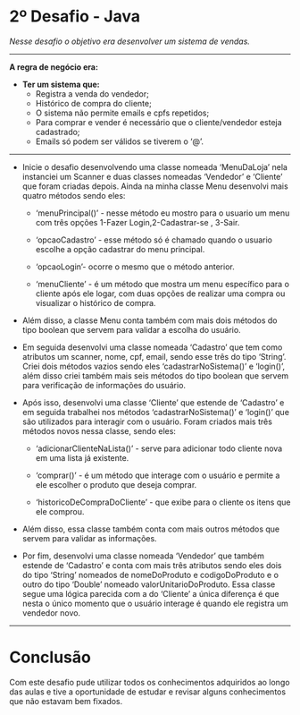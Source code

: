 # 2º Desafio - Java

*Nesse desafio o objetivo era desenvolver um sistema de vendas.*

<hr>

**A regra de negócio era:**

+ **Ter um sistema que:**
  + Registra a venda do vendedor;
  + Histórico de compra do cliente;
  + O sistema não permite emails e cpfs repetidos;
  + Para comprar e vender é necessário que o cliente/vendedor esteja cadastrado;
  + Emails só podem ser válidos se tiverem o ‘@’.

<hr>

+ Inicie o desafio desenvolvendo uma classe nomeada ‘MenuDaLoja’ nela instanciei um Scanner e duas classes nomeadas ‘Vendedor’ e ‘Cliente’ que foram criadas depois. Ainda na minha classe Menu desenvolvi mais quatro métodos sendo eles:

  + ‘menuPrincipal()’ - nesse método eu mostro para o usuario um menu com três opções 1-Fazer Login,2-Cadastrar-se , 3-Sair.

  + ‘opcaoCadastro’ - esse método só é chamado quando o usuario escolhe a opção cadastrar do menu principal.

  + ‘opcaoLogin’- ocorre o mesmo que o método anterior.

  + ‘menuCliente’ - é um método que mostra um menu específico para o cliente após ele logar, com duas opções de realizar uma compra ou visualizar o histórico de compra.

+ Além disso, a classe Menu conta também com mais dois métodos do tipo boolean que servem para validar a escolha do usuário.


+ Em seguida desenvolvi uma classe nomeada ‘Cadastro’ que tem como atributos um scanner, nome, cpf, email, sendo esse três do tipo ‘String’. Criei dois métodos vazios sendo eles ‘cadastrarNoSistema()’ e ‘login()’, além disso criei também mais seis métodos do tipo boolean que servem para verificação de informações do usuário.


+ Após isso, desenvolvi uma classe ‘Cliente’ que estende de ‘Cadastro’ e em seguida trabalhei nos métodos ‘cadastrarNoSistema()’ e ‘login()’ que são utilizados para interagir com o usuário. Foram criados mais três métodos novos nessa classe, sendo eles:

  + ‘adicionarClienteNaLista()’ - serve para adicionar todo cliente nova em uma lista já existente.

  + ‘comprar()’ - é um método que interage com o usuário e permite a ele escolher o produto que deseja comprar.

  + ‘historicoDeCompraDoCliente’ - que exibe para o cliente os itens que ele comprou.

+ Além disso, essa classe também conta com mais outros métodos que servem para validar as informações.


+ Por fim, desenvolvi uma classe nomeada ‘Vendedor’ que também estende de ‘Cadastro’ e conta com mais três atributos sendo eles dois do tipo ‘String’ nomeados de nomeDoProduto e codigoDoProduto e o outro do tipo ‘Double’ nomeado valorUnitarioDoProduto. Essa classe segue uma lógica parecida com a do ‘Cliente’ a única diferença é que nesta o único momento que o usuário interage é quando ele registra um vendedor novo.

<hr>

# Conclusão

Com este desafio pude utilizar todos os conhecimentos adquiridos ao longo das aulas e tive a oportunidade de estudar e revisar alguns conhecimentos que não estavam bem fixados. 
